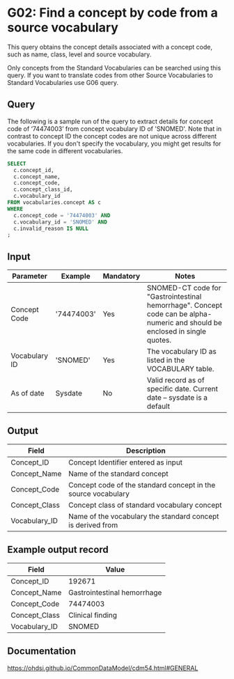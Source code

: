 <!---
Group:general
Name:G02 Find a concept by code from a source vocabulary
Author: Alberto Labarga
CDM Version: 5.4
-->

# G02: Find a concept by code from a source vocabulary

This query obtains the concept details associated with a concept code, such as name, class, level and source vocabulary.

Only concepts from the Standard Vocabularies can be searched using this query. If you want to translate codes from other Source Vocabularies to Standard Vocabularies use G06 query.

## Query
The following is a sample run of the query to extract details for concept code of ‘74474003’ from concept vocabulary ID of 'SNOMED'. Note that in contrast to concept ID the concept codes are not unique across different vocabularies. If you don't specify the vocabulary, you might get results for the same code in different vocabularies.
```sql
SELECT
  c.concept_id,
  c.concept_name,
  c.concept_code,
  c.concept_class_id,
  c.vocabulary_id
FROM vocabularies.concept AS c
WHERE 
  c.concept_code = '74474003' AND
  c.vocabulary_id = 'SNOMED' AND
  c.invalid_reason IS NULL
;
```
## Input

|  Parameter |  Example |  Mandatory |  Notes |
| --- | --- | --- | --- |
|  Concept Code |  '74474003' |  Yes | SNOMED-CT code for "Gastrointestinal hemorrhage". Concept code can be alpha-numeric and should be enclosed in single quotes. |
|  Vocabulary ID |  'SNOMED' |  Yes | The vocabulary ID as listed in the VOCABULARY table. |
|  As of date |  Sysdate |  No | Valid record as of specific date. Current date – sysdate is a default |

## Output

|  Field |  Description |
| --- | --- |
|  Concept_ID |  Concept Identifier entered as input |
|  Concept_Name |  Name of the standard concept |
|  Concept_Code |  Concept code of the standard concept in the source vocabulary |
|  Concept_Class |  Concept class of standard vocabulary concept |
|  Vocabulary_ID |  Name of the vocabulary the standard concept is derived from |

## Example output record

|  Field |  Value |
| --- | --- |
|  Concept_ID |  192671 |
|  Concept_Name |  Gastrointestinal hemorrhage |
|  Concept_Code |  74474003 |
|  Concept_Class |  Clinical finding |
|  Vocabulary_ID |  SNOMED |

## Documentation
https://ohdsi.github.io/CommonDataModel/cdm54.html#GENERAL
